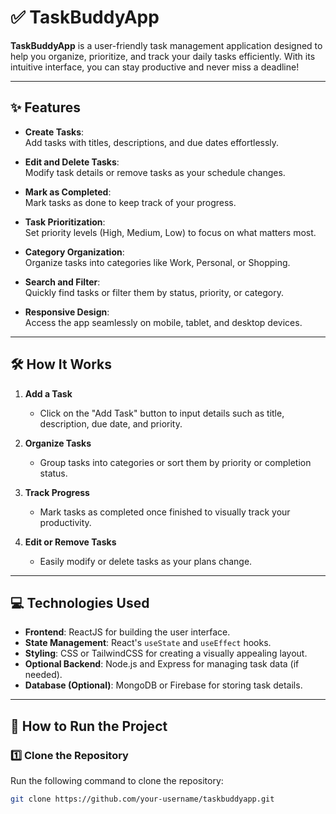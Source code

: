 # ✅ TaskBuddyApp

**TaskBuddyApp** is a user-friendly task management application designed to help you organize, prioritize, and track your daily tasks efficiently. With its intuitive interface, you can stay productive and never miss a deadline!

---

## ✨ Features

- **Create Tasks**:  
  Add tasks with titles, descriptions, and due dates effortlessly.

- **Edit and Delete Tasks**:  
  Modify task details or remove tasks as your schedule changes.

- **Mark as Completed**:  
  Mark tasks as done to keep track of your progress.

- **Task Prioritization**:  
  Set priority levels (High, Medium, Low) to focus on what matters most.

- **Category Organization**:  
  Organize tasks into categories like Work, Personal, or Shopping.

- **Search and Filter**:  
  Quickly find tasks or filter them by status, priority, or category.

- **Responsive Design**:  
  Access the app seamlessly on mobile, tablet, and desktop devices.

---

## 🛠️ How It Works

1. **Add a Task**  
   - Click on the "Add Task" button to input details such as title, description, due date, and priority.

2. **Organize Tasks**  
   - Group tasks into categories or sort them by priority or completion status.

3. **Track Progress**  
   - Mark tasks as completed once finished to visually track your productivity.

4. **Edit or Remove Tasks**  
   - Easily modify or delete tasks as your plans change.

---

## 💻 Technologies Used

- **Frontend**: ReactJS for building the user interface.  
- **State Management**: React's `useState` and `useEffect` hooks.  
- **Styling**: CSS or TailwindCSS for creating a visually appealing layout.  
- **Optional Backend**: Node.js and Express for managing task data (if needed).  
- **Database (Optional)**: MongoDB or Firebase for storing task details.  

---

## 🚀 How to Run the Project

### 1️⃣ Clone the Repository
Run the following command to clone the repository:
```bash
git clone https://github.com/your-username/taskbuddyapp.git

